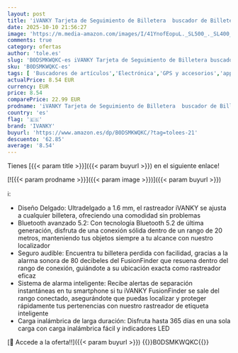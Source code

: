 ```yaml
---
layout: post
title: 'iVANKY Tarjeta de Seguimiento de Billetera  buscador de Billetera Delgada Recargable  Funciona con Apple Find My  Solo iOS   buscador de artículos para Etiquetas de Equipaje  pasaportes  teléfono'
date: 2025-10-10 21:56:27
image: 'https://m.media-amazon.com/images/I/41YnofEopuL._SL500_._SL400_.jpg'
comments: true
category: ofertas
author: 'tole.es'
slug: 'B0DSMKWQKC-es iVANKY Tarjeta de Seguimiento de Billetera buscador de...'
sku: 'B0DSMKWQKC-es'
tags: [ 'Buscadores de artículos','Electrónica','GPS y accesorios','apple','ivanky','🇪🇸', ]
actualPrice: 8.54 EUR
currency: EUR
price: 8.54
comparePrice: 22.99 EUR
prodname: 'iVANKY Tarjeta de Seguimiento de Billetera  buscador de Billetera Delgada Recargable  Funciona con Apple Find My  Solo iOS   buscador de artículos para Etiquetas de Equipaje  pasaportes  teléfono'
country: 'es'
flag: '🇪🇸'
brand: 'IVANKY'
buyurl: 'https://www.amazon.es/dp/B0DSMKWQKC/?tag=tolees-21'
descuento: '62.85'
average: '8.54'
---
```


Tienes [{{< param title >}}]({{< param buyurl >}}) en el siguiente enlace!

[![{{< param prodname >}}]({{< param image >}})]({{< param buyurl >}})

ℹ️:

- Diseño Delgado: Ultradelgado a 1.6 mm, el rastreador iVANKY se ajusta a cualquier billetera, ofreciendo una comodidad sin problemas
- Bluetooth avanzado 5.2: Con tecnología Bluetooth 5.2 de última generación, disfruta de una conexión sólida dentro de un rango de 20 metros, manteniendo tus objetos siempre a tu alcance con nuestro localizador
- Seguro audible: Encuentra tu billetera perdida con facilidad, gracias a la alarma sonora de 80 decibeles del FusionFinder que resuena dentro del rango de conexión, guiándote a su ubicación exacta como rastreador eficaz
- Sistema de alarma inteligente: Recibe alertas de separación instantáneas en tu smartphone si tu iVANKY FusionFinder se sale del rango conectado, asegurándote que puedas localizar y proteger rápidamente tus pertenencias con nuestro rastreador de etiqueta inteligente
- Carga inalámbrica de larga duración: Disfruta hasta 365 días en una sola carga con carga inalámbrica fácil y indicadores LED

[🛒 Accede a la oferta!!]({{< param buyurl >}})
{{<world>}}B0DSMKWQKC{{</world>}}
